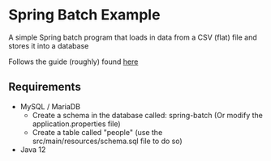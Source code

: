# Spring Batch Example

A simple Spring batch program that loads in data from a CSV (flat) file and stores it into a database

Follows the guide (roughly) found [here](https://spring.io/guides/gs/batch-processing/)

## Requirements
* MySQL / MariaDB
  * Create a schema in the database called: spring-batch (Or modify the application.properties file) 
  * Create a table called "people" (use the src/main/resources/schema.sql file to do so)
* Java 12


